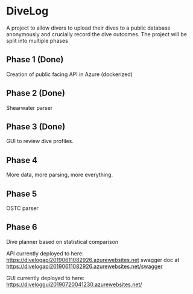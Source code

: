 # DiveLog

A project to allow divers to upload their dives to a public database anonymously and crucially record the dive outcomes.  The project will be split into multiple phases

## Phase 1 (Done)
Creation of public facing API in Azure (dockerized)

## Phase 2 (Done)
Shearwater parser

## Phase 3 (Done)
GUI to review dive profiles.

## Phase 4
More data, more parsing, more everything.

## Phase 5 
OSTC parser

## Phase 6
Dive planner based on statistical comparison

API currently deployed to here: https://divelogapi20190611082926.azurewebsites.net swagger doc at https://divelogapi20190611082926.azurewebsites.net/swagger

GUI currently deployed to here: https://diveloggui20190720041230.azurewebsites.net/